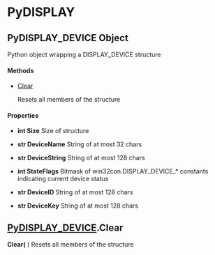 # PyDISPLAY

## PyDISPLAY\_DEVICE Object

Python object wrapping a DISPLAY\_DEVICE structure

#### Methods


  - [Clear](PyDISPLAY.md#pydisplaydevice_clear)

    Resets all members of the structure&nbsp;

#### Properties

  -  **int Size** 
    Size of structure

  -  **str DeviceName** 
    String of at most 32 chars

  -  **str DeviceString** 
    String of at most 128 chars

  -  **int StateFlags** 
    Bitmask of win32con\.DISPLAY\_DEVICE\_\* constants indicating current device status

  -  **str DeviceID** 
    String of at most 128 chars

  -  **str DeviceKey** 
    String of at most 128 chars

## [PyDISPLAY\_DEVICE](PyDISPLAY.md#pydisplaydevice)\.Clear

 **Clear\(** \)
Resets all members of the structure